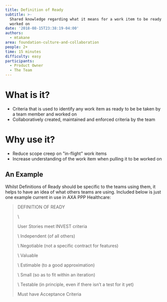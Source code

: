 ```yaml
---
title: Definition of Ready
subtitle: >-
  Shared knowledge regarding what it means for a work item to be ready to be
  worked on
date: '2018-08-15T23:38:19-04:00'
authors:
  - mtakane
area: foundation-culture-and-collaboration
people: 2+
time: 15 minutes
difficulty: easy
participants:
  - Product Owner
  - The Team
---
```

# What is it?

* Criteria that is used to identify any work item as ready to be be taken by a team member and worked on
* Collaboratively created, maintained and enforced criteria by the team

# Why use it?

* Reduce scope creep on "in-flight" work items 
* Increase understanding of the work item when pulling it to be worked on

## An Example

Whilst Definitions of Ready should be specific to the teams using them, it helps to have an idea of what others teams are using. Included below is just one example current in use in AXA PPP Healthcare:

> DEFINITION OF READY
>
> \
>
>
> User Stories meet INVEST criteria
>
> \    Independent (of all others)
>
> 
>
> \    Negotiable (not a specific contract for features)
>
> 
>
> \    Valuable
>
> 
>
> \    Estimable (to a good approximation)
>
> 
>
> \    Small (so as to fit within an iteration)
>
> 
>
> \    Testable (in principle, even if there isn’t a test for it yet)
>
> 
>
> Must have Acceptance Criteria
